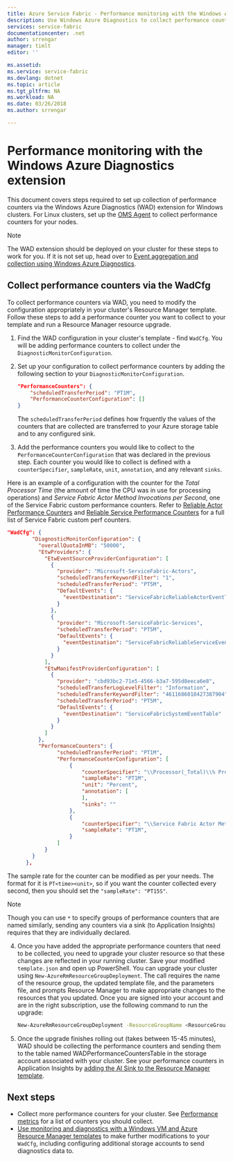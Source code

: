 ```yaml
---
title: Azure Service Fabric - Performance monitoring with the Windows Azure Diagnostics extension | Microsoft Docs
description: Use Windows Azure Diagnostics to collect performance counters for your Azure Service Fabric clusters.
services: service-fabric
documentationcenter: .net
author: srrengar
manager: timlt
editor: ''

ms.assetid:
ms.service: service-fabric
ms.devlang: dotnet
ms.topic: article
ms.tgt_pltfrm: NA
ms.workload: NA
ms.date: 03/26/2018
ms.author: srrengar

---
```


# Performance monitoring with the Windows Azure Diagnostics extension

This document covers steps required to set up collection of performance counters via the Windows Azure Diagnostics (WAD) extension for Windows clusters. For Linux clusters, set up the [OMS Agent](service-fabric-diagnostics-oms-agent.md) to collect performance counters for your nodes. 

 > [!NOTE]
> The WAD extension should be deployed on your cluster for these steps to work for you. If it is not set up, head over to [Event aggregation and collection using Windows Azure Diagnostics](service-fabric-reliable-serviceremoting-diagnostics.md#list-of-performance-counters).

## Collect performance counters via the WadCfg

To collect performance counters via WAD, you need to modify the configuration appropriately in your cluster's Resource Manager template. Follow these steps to add a performance counter you want to collect to your template and run a Resource Manager resource upgrade.

1. Find the WAD configuration in your cluster's template - find `WadCfg`. You will be adding performance counters to collect under the `DiagnosticMonitorConfiguration`.

2. Set up your configuration to collect performance counters by adding the following section to your `DiagnosticMonitorConfiguration`. 

    ```json
    "PerformanceCounters": {
        "scheduledTransferPeriod": "PT1M",
        "PerformanceCounterConfiguration": []
    }
    ```

    The `scheduledTransferPeriod` defines how frquently the values of the counters that are collected are transferred to your Azure storage table and to any configured sink. 

3. Add the performance counters you would like to collect to the `PerformanceCounterConfiguration` that was declared in the previous step. Each counter you would like to collect is defined with a `counterSpecifier`, `sampleRate`, `unit`, `annotation`, and any relevant `sinks`.

Here is an example of a configuration with the counter for the *Total Processor Time* (the amount of time the CPU was in use for processing operations) and *Service Fabric Actor Method Invocations per Second*, one of the Service Fabric custom performance counters. Refer to [Reliable Actor Performance Counters](service-fabric-reliable-actors-diagnostics.md#list-of-events-and-performance-counters) and [Reliable Service Performance Counters](service-fabric-reliable-serviceremoting-diagnostics.md#list-of-performance-counters) for a full list of Service Fabric custom perf counters.

 ```json
 "WadCfg": {
         "DiagnosticMonitorConfiguration": {
           "overallQuotaInMB": "50000",
           "EtwProviders": {
             "EtwEventSourceProviderConfiguration": [
               {
                 "provider": "Microsoft-ServiceFabric-Actors",
                 "scheduledTransferKeywordFilter": "1",
                 "scheduledTransferPeriod": "PT5M",
                 "DefaultEvents": {
                   "eventDestination": "ServiceFabricReliableActorEventTable"
                 }
               },
               {
                 "provider": "Microsoft-ServiceFabric-Services",
                 "scheduledTransferPeriod": "PT5M",
                 "DefaultEvents": {
                   "eventDestination": "ServiceFabricReliableServiceEventTable"
                 }
               }
             ],
             "EtwManifestProviderConfiguration": [
               {
                 "provider": "cbd93bc2-71e5-4566-b3a7-595d8eeca6e8",
                 "scheduledTransferLogLevelFilter": "Information",
                 "scheduledTransferKeywordFilter": "4611686018427387904",
                 "scheduledTransferPeriod": "PT5M",
                 "DefaultEvents": {
                   "eventDestination": "ServiceFabricSystemEventTable"
                 }
               }
             ]
           },
           "PerformanceCounters": {
                 "scheduledTransferPeriod": "PT1M",
                 "PerformanceCounterConfiguration": [
                     {
                         "counterSpecifier": "\\Processor(_Total)\\% Processor Time",
                         "sampleRate": "PT1M",
                         "unit": "Percent",
                         "annotation": [
                         ],
                         "sinks": ""
                     },
                     {
                         "counterSpecifier": "\\Service Fabric Actor Method(*)\\Invocations/Sec",
                         "sampleRate": "PT1M",
                     }
                 ]
             }
         }
       },
  ```

 The sample rate for the counter can be modified as per your needs. The format for it is `PT<time><unit>`, so if you want the counter collected every second, then you should set the `"sampleRate": "PT15S"`.

 >[!NOTE]
 >Though you can use `*` to specify groups of performance counters that are named similarly, sending any counters via a sink (to Application Insights) requires that they are individually declared. 

4. Once you have added the appropriate performance counters that need to be collected, you need to upgrade your cluster resource so that these changes are reflected in your running cluster. Save your modified `template.json` and open up PowerShell. You can upgrade your cluster using `New-AzureRmResourceGroupDeployment`. The call requires the name of the resource group, the updated template file, and the parameters file, and prompts Resource Manager to make appropriate changes to the resources that you updated. Once you are signed into your account and are in the right subscription, use the following command to run the upgrade:

    ```sh
    New-AzureRmResourceGroupDeployment -ResourceGroupName <ResourceGroup> -TemplateFile <PathToTemplateFile> -TemplateParameterFile <PathToParametersFile> -Verbose
    ```

5. Once the upgrade finishes rolling out (takes between 15-45 minutes), WAD should be collecting the performance counters and sending them to the table named WADPerformanceCountersTable in the storage account associated with your cluster. See your performance counters in Application Insights by [adding the AI Sink to the Resource Manager template](service-fabric-diagnostics-event-analysis-appinsights.md#add-the-ai-sink-to-the-resource-manager-template).

## Next steps
* Collect more performance counters for your cluster. See [Performance metrics](service-fabric-diagnostics-event-generation-perf.md) for a list of counters you should collect.
* [Use monitoring and diagnostics with a Windows VM and Azure Resource Manager templates](../virtual-machines/windows/extensions-diagnostics-template.md) to make further modifications to your `WadCfg`, including configuring additional storage accounts to send diagnostics data to.
